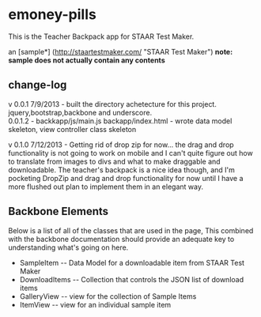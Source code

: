 emoney-pills
===========

This is the Teacher Backpack app for STAAR Test Maker.

an [sample*] (http://staartestmaker.com/ "STAAR Test Maker") 
**note: sample does not actually contain any contents**


change-log
----------

v 0.0.1		7/9/2013	- built the directory achetecture  for this project. jquery,bootstrap,backbone and underscore.  
  0.0.1.2 	 			- backkapp/js/main.js backapp/index.html
  						- wrote data model skeleton, view controller class skeleton

v 0.1.0     7/12/2013	- Getting rid of drop zip for now... the drag and drop functionality is not going to work
						  on mobile and I can't quite figure out how to translate from images to divs and what to
						  make draggable and downloadable.  The teacher's backpack is a nice idea though, and I'm
						  pocketing DropZip and drag and drop functionality for now until I have a more flushed out
						  plan to implement them in an elegant way.

						
Backbone Elements
-----------------

Below is a list of all of the classes that are used in the page, This combined with the backbone documentation should provide an adequate key to understanding what's going on here.

- SampleItem  		-- Data Model for a downloadable item from STAAR Test Maker
- DownloadItems 	-- Collection that controls the JSON list of download items 
- GalleryView 		-- view for the collection of Sample Items
- ItemView			-- view for an individual sample item


